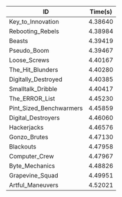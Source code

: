 |ID|Time(s)|
|-|-|
|Key_to_Innovation|4.38640|
|Rebooting_Rebels|4.38984|
|Beasts|4.39419|
|Pseudo_Boom|4.39467|
|Loose_Screws|4.40167|
|The_Hit_Blunders|4.40280|
|Digitally_Destroyed|4.40385|
|Smalltalk_Dribble|4.40417|
|The_ERROR_List|4.45230|
|Pint_Sized_Benchwarmers|4.45859|
|Digital_Destroyers|4.46060|
|Hackerjacks|4.46576|
|Gonzo_Brutes|4.47130|
|Blackouts|4.47958|
|Computer_Crew|4.47967|
|Byte_Mechanics|4.48826|
|Grapevine_Squad|4.49951|
|Artful_Maneuvers|4.52021|
